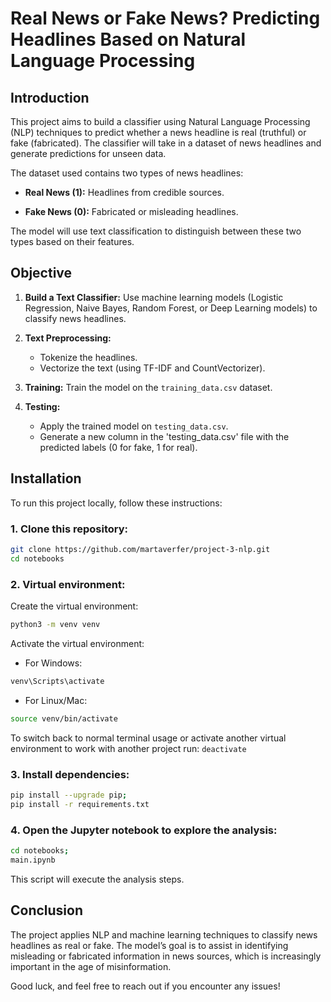 # Real News or Fake News? Predicting Headlines Based on Natural Language Processing

## Introduction

This project aims to build a classifier using Natural Language Processing (NLP) techniques to predict whether a news headline is real (truthful) or fake (fabricated). The classifier will take in a dataset of news headlines and generate predictions for unseen data.

The dataset used contains two types of news headlines:

- **Real News (1):** Headlines from credible sources.

- **Fake News (0):** Fabricated or misleading headlines.

The model will use text classification to distinguish between these two types based on their features.

## Objective

1. **Build a Text Classifier:** Use machine learning models (Logistic Regression, Naive Bayes, Random Forest, or Deep Learning models) to classify news headlines.

2. **Text Preprocessing:**
    - Tokenize the headlines.
    - Vectorize the text (using TF-IDF and CountVectorizer).

3. **Training:** Train the model on the `training_data.csv` dataset.

4. **Testing:**
    - Apply the trained model on `testing_data.csv`.
    - Generate a new column in the 'testing_data.csv' file with the predicted labels (0 for fake, 1 for real).

## Installation

To run this project locally, follow these instructions:

### 1. **Clone this repository:**

```bash
git clone https://github.com/martaverfer/project-3-nlp.git 
cd notebooks
```

### 2. **Virtual environment:**

Create the virtual environment: 
```bash
python3 -m venv venv
```

Activate the virtual environment:

- For Windows: 
```bash
venv\Scripts\activate
```

- For Linux/Mac: 
```bash
source venv/bin/activate
```

To switch back to normal terminal usage or activate another virtual environment to work with another project run:
```deactivate```

### 3. **Install dependencies:**

```bash
pip install --upgrade pip; 
pip install -r requirements.txt
```

### 4. **Open the Jupyter notebook to explore the analysis:**

```bash
cd notebooks; 
main.ipynb
```

This script will execute the analysis steps.

## Conclusion
The project applies NLP and machine learning techniques to classify news headlines as real or fake. The model’s goal is to assist in identifying misleading or fabricated information in news sources, which is increasingly important in the age of misinformation.

Good luck, and feel free to reach out if you encounter any issues!
